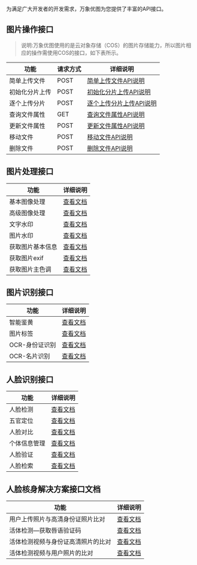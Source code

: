 为满足广大开发者的开发需求，万象优图为您提供了丰富的API接口。

## 图片操作接口

> 说明:万象优图使用的是云对象存储（COS）的图片存储能力，所以图片相应的操作需使用COS的接口，如下表所示。

| 功能      | 请求方式 | 详细说明                                    |
| ------- | ---- | --------------------------------------- |
| 简单上传文件  | POST | [简单上传文件API说明](/doc/api/435/6066)        |
| 初始化分片上传 | POST | [初始化分片上传API说明](/doc/api/435/6067)       |
| 逐个上传分片  | POST | [逐个上传分片上传API说明](/doc/api/435/6068)      |
| 查询文件属性  | GET  | [查询文件属性API说明](/doc/api/435/6069)        |
| 更新文件属性  | POST | [更新文件属性API说明](/doc/api/435/6072)        |
| 移动文件    | POST | [移动文件API说明](/document/product/436/6730) |
| 删除文件    | POST | [删除文件API说明](/document/product/436/6073) |

## 图片处理接口

| 功能       | 详细说明                          |
| -------- | ----------------------------- |
| 基本图像处理   | [查看文档](/doc/product/460/6929) |
| 高级图像处理   | [查看文档](/doc/product/460/6925) |
| 文字水印     | [查看文档](/doc/product/460/6951) |
| 图片水印     | [查看文档](/doc/product/460/6930) |
| 获取图片基本信息 | [查看文档](/doc/product/460/6927) |
| 获取图片exif | [查看文档](/doc/product/460/6926) |
| 获取图片主色调  | [查看文档](/doc/product/460/6928) |

## 图片识别接口

| 功能        | 详细说明                          |
| --------- | ----------------------------- |
| 智能鉴黄      | [查看文档](/doc/product/460/6900) |
| 图片标签      | [查看文档](/doc/product/460/6899) |
| OCR-身份证识别 | [查看文档](/doc/product/460/6895) |
| OCR-名片识别  | [查看文档](/doc/product/460/6894) |

## 人脸识别接口

| 功能     | 详细说明                               |
| ------ | ---------------------------------- |
| 人脸检测   | [查看文档](/document/product/460/7401) |
| 五官定位   | [查看文档](/document/product/460/7400) |
| 人脸对比   | [查看文档](/doc/product/460/6897)      |
| 个体信息管理 | [查看文档](/document/product/460/6896) |
| 人脸验证   | [查看文档](/document/product/460/8107) |
| 人脸检索   | [查看文档](/doc/product/460/6898)      |

## 人脸核身解决方案接口文档

| 功能                | 详细说明                               |
| ----------------- | ---------------------------------- |
| 用户上传照片与高清身份证照片比对  | [查看文档](/document/product/460/8171) |
| 活体检测—获取唇语验证码      | [查看文档](/document/product/460/8170) |
| 活体检测视频与身份证高清照片的比对 | [查看文档](/document/product/460/8169) |
| 活体检测视频与用户照片的比对    | [查看文档](/document/product/460/8168) |

